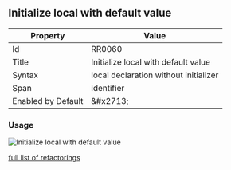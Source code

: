 ## Initialize local with default value

| Property | Value |
| -------- | ----- |
| Id | RR0060 |
| Title | Initialize local with default value |
| Syntax | local declaration without initializer |
| Span | identifier |
| Enabled by Default | &\#x2713; |

### Usage

![Initialize local with default value](../../images/refactorings/InitializeLocalWithDefaultValue.png)

[full list of refactorings](Refactorings.md)